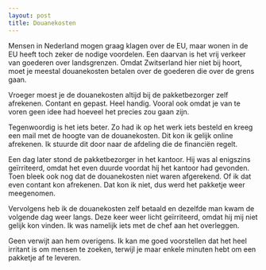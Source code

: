 ```yaml
---
layout: post
title: Douanekosten
---
```


Mensen in Nederland mogen graag klagen over de EU, maar wonen in de EU heeft toch zeker de nodige voordelen. Een daarvan is het vrij verkeer van goederen over landsgrenzen. Omdat Zwitserland hier niet bij hoort, moet je meestal douanekosten betalen over de goederen die over de grens gaan.

Vroeger moest je de douanekosten altijd bij de pakketbezorger zelf afrekenen. Contant en gepast. Heel handig. Vooral ook omdat je van te voren geen idee had hoeveel het precies zou gaan zijn.

Tegenwoordig is het iets beter. Zo had ik op het werk iets besteld en kreeg een mail met de hoogte van de douanekosten. Dit kon ik gelijk online afrekenen. Ik stuurde dit door naar de afdeling die de financiën regelt.

Een dag later stond de pakketbezorger in het kantoor. Hij was al enigszins geïrriteerd, omdat het even duurde voordat hij het kantoor had gevonden. Toen bleek ook nog dat de douanekosten niet waren afgerekend. Of ik dat even contant kon afrekenen. Dat kon ik niet, dus werd het pakketje weer meegenomen.

Vervolgens heb ik de douanekosten zelf betaald en dezelfde man kwam de volgende dag weer langs. Deze keer weer licht geïrriteerd, omdat hij mij niet gelijk kon vinden. Ik was namelijk iets met de chef aan het overleggen.

Geen verwijt aan hem overigens. Ik kan me goed voorstellen dat het heel irritant is om mensen te zoeken, terwijl je maar enkele minuten hebt om een pakketje af te leveren.
